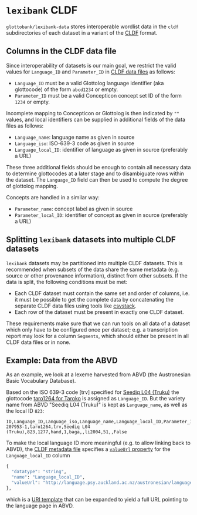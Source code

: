 # `lexibank` CLDF

`glottobank/lexibank-data` stores interoperable wordlist data in the `cldf` subdirectories of each
dataset in a variant of the [CLDF](http://cldf.clld.org) format.


## Columns in the CLDF data file

Since interoperability of datasets is our main goal, we restrict the valid values for `Language_ID` and `Parameter_ID` 
in [CLDF data files](https://github.com/glottobank/cldf#the-data-file) as follows:
- `Language_ID` must be a valid Glottolog language identifier (aka glottocode) of the form `abcd1234` or empty.
- `Parameter_ID` must be a valid Concepticon concept set ID of the form `1234` or empty.

Incomplete mapping to Concepticon or Glottolog is then indicated by `""` values, and local identifiers can be supplied 
in additional fields of the data files as follows:

- `Language_name`: language name as given in source
- `Language_iso`: ISO-639-3 code as given in source
- `Language_local_ID`: identifier of language as given in source (preferably a URL)

These three additional fields should be enough to contain all necessary data to determine glottocodes at a later 
stage and to disambiguate rows within the dataset. The `Language_ID` field can then be used to compute the degree 
of glottolog mapping.

Concepts are handled in a similar way:

- `Parameter_name`: concept label as given in source
- `Parameter_local_ID`: identifier of concept as given in source (preferably a URL)


## Splitting `lexibank` datasets into multiple CLDF datasets

`lexibank` datasets may be partitioned into multiple CLDF datasets. This is recommended when subsets of the data
share the same metadata (e.g. source or other provenance information), distinct from other subsets.
If the data is split, the following conditions must be met:
- Each CLDF dataset must contain the same set and order of columns, i.e. it must be possible to get the complete
  data by concatenating the separate CLDF data files using tools like [csvstack](http://csvkit.readthedocs.io/en/0.9.1/scripts/csvstack.html).
- Each row of the dataset must be present in exactly one CLDF dataset.

These requirements make sure that we can run tools on all data of a dataset which only have to be configured once
per dataset; e.g. a transcription report may look for a column `Segments`, which should either be present in all
CLDF data files or in none.


## Example: Data from the ABVD

As an example, we look at a lexeme harvested from ABVD (the Austronesian Basic Vocabulary Database).

Based on the ISO 639-3 code [trv] specified for [Seediq L04 (Truku)](http://language.psy.auckland.ac.nz/austronesian/language.php?id=823)
the glottocode [taro1264 for Taroko](http://glottolog.org/resource/languoid/id/taro1264) is assigned as `Language_ID`.
But the variety name from ABVD "Seediq L04 (Truku)" is kept as `Language_name`, as well as the local ID `823`:

```
ID,Language_ID,Language_iso,Language_name,Language_local_ID,Parameter_ID,Parameter_name,Parameter_local_ID,Value,Context,Source,Cognate_Set,Comment,Loan
207953-1,taro1264,trv,Seediq L04 (Truku),823,1277,hand,1,baga,,li2004,51,,False
```

To make the local language ID more meaningful (e.g. to allow linking back to ABVD), the [CLDF metadata file]() specifies
a [`valueUrl` property](https://www.w3.org/TR/tabular-metadata/#cell-valueUrl) for the `Language_local_ID` column
```python
{
  "datatype": "string",
  "name": "Language_local_ID",
  "valueUrl": "http://language.psy.auckland.ac.nz/austronesian/language.php?id={Language_local_ID}"
},
```
which is a [URI template](https://tools.ietf.org/html/rfc6570) that can be expanded to yield a full URL pointing to
the language page in ABVD.
